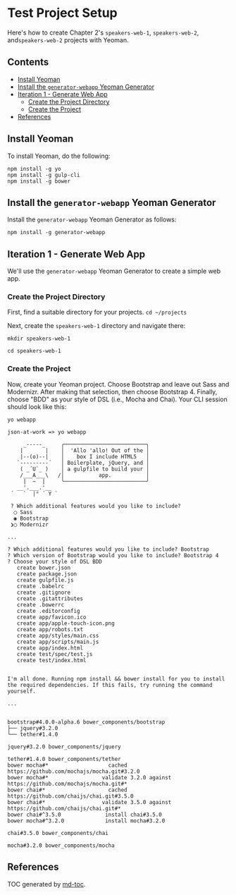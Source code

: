 Test Project Setup
==================
Here's how to create Chapter 2's `speakers-web-1`, `speakers-web-2`, and`speakers-web-2` projects with Yeoman.


## Contents
- [Install Yeoman](#install-yeoman)
- [Install the `generator-webapp` Yeoman Generator](#install-the-generator-webapp-yeoman-generator)
- [Iteration 1 - Generate Web App](#iteration-1---generate-web-app)
    - [Create the Project Directory](#create-the-project-directory)
    - [Create the Project](#create-the-project)
- [References](#references)


## Install Yeoman
To install Yeoman, do the following:
```
npm install -g yo
npm install -g gulp-cli
npm install -g bower
```


## Install the `generator-webapp` Yeoman Generator
Install the `generator-webapp` Yeoman Generator as follows:
```
npm install -g generator-webapp
```


## Iteration 1 - Generate Web App
We'll use the `generator-webapp` Yeoman Generator to create a simple web app.

### Create the Project Directory
First, find a suitable directory for your projects.
`cd ~/projects`

Next, create the `speakers-web-1` directory and navigate there:
```
mkdir speakers-web-1

cd speakers-web-1
```

### Create the Project
Now, create your Yeoman project. Choose Bootstrap and leave out Sass and Modernizr.
After making that selection, then choose Bootstrap 4. Finally, choose "BDD" as your style of DSL (i.e., Mocha and Chai). Your CLI session should look like this:

```
yo webapp

json-at-work => yo webapp

     _-----_     ╭──────────────────────────╮
    |       |    │  'Allo 'allo! Out of the │
    |--(o)--|    │    box I include HTML5   │
   `---------´   │ Boilerplate, jQuery, and │
    ( _´U`_ )    │ a gulpfile to build your │
    /___A___\   /│           app.           │
     |  ~  |     ╰──────────────────────────╯
   __'.___.'__
 ´   `  |° ´ Y `

 ? Which additional features would you like to include?
  ◯ Sass
  ◉ Bootstrap
 ❯◯ Modernizr

...

? Which additional features would you like to include? Bootstrap
? Which version of Bootstrap would you like to include? Bootstrap 4
? Choose your style of DSL BDD
   create bower.json
   create package.json
   create gulpfile.js
   create .babelrc
   create .gitignore
   create .gitattributes
   create .bowerrc
   create .editorconfig
   create app/favicon.ico
   create app/apple-touch-icon.png
   create app/robots.txt
   create app/styles/main.css
   create app/scripts/main.js
   create app/index.html
   create test/spec/test.js
   create test/index.html


I'm all done. Running npm install && bower install for you to install the required dependencies. If this fails, try running the command yourself.

...


bootstrap#4.0.0-alpha.6 bower_components/bootstrap
├── jquery#3.2.0
└── tether#1.4.0

jquery#3.2.0 bower_components/jquery

tether#1.4.0 bower_components/tether
bower mocha#*                   cached https://github.com/mochajs/mocha.git#3.2.0
bower mocha#*                 validate 3.2.0 against https://github.com/mochajs/mocha.git#*
bower chai#*                    cached https://github.com/chaijs/chai.git#3.5.0
bower chai#*                  validate 3.5.0 against https://github.com/chaijs/chai.git#*
bower chai#^3.5.0              install chai#3.5.0
bower mocha#^3.2.0             install mocha#3.2.0

chai#3.5.0 bower_components/chai

mocha#3.2.0 bower_components/mocha

```


## References
TOC generated by [md-toc](https://www.npmjs.com/package/md-toc).
